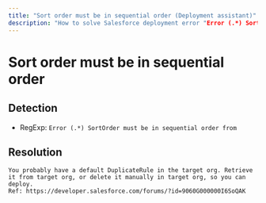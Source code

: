 ```yaml
---
title: "Sort order must be in sequential order (Deployment assistant)"
description: "How to solve Salesforce deployment error "Error (.*) SortOrder must be in sequential order from""
---
```

<!-- markdownlint-disable MD013 -->
# Sort order must be in sequential order

## Detection

- RegExp: `Error (.*) SortOrder must be in sequential order from`

## Resolution

```shell
You probably have a default DuplicateRule in the target org. Retrieve it from target org, or delete it manually in target org, so you can deploy.
Ref: https://developer.salesforce.com/forums/?id=9060G000000I6SoQAK
```
